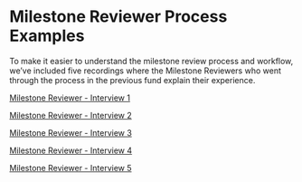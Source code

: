 # **Milestone Reviewer Process Examples**

To make it easier to understand the milestone review process and workflow, we’ve included five recordings where the Milestone Reviewers who went through the process in the previous fund explain their experience.

[Milestone Reviewer - Interview 1](https://files.gitbook.com/v0/b/gitbook-x-prod.appspot.com/o/spaces%2F1WSgbrgHqq5E9Mh8hoBn%2Fuploads%2FpofmNvCMYMq0JKXNDc0Z%2FSoM_PoA%20review%20recording%20(2023-09-22%2014_08%20GMT%2B2).mp4?alt=media&token=58be7809-ae2c-4caa-8c10-c77d8854c8ae)

[Milestone Reviewer - Interview 2](https://files.gitbook.com/v0/b/gitbook-x-prod.appspot.com/o/spaces%2F1WSgbrgHqq5E9Mh8hoBn%2Fuploads%2FHpJdWYMnInKbIE4iWvH4%2FLucio%20_%20Ewa%20-%20SoM%20recording%20(2023-09-19%2015_20%20GMT%2B2).mp4?alt=media&token=54be1435-da42-46cd-a0ec-1607fdcae9d5)

[Milestone Reviewer - Interview 3](https://files.gitbook.com/v0/b/gitbook-x-prod.appspot.com/o/spaces%2F1WSgbrgHqq5E9Mh8hoBn%2Fuploads%2FIm2bMtMvnsQkCR8UXOuq%2FSoM_PoA%20review%20recording%20(2023-09-18%2015_40%20GMT2)%20(1).mp4?alt=media&token=0ebe2ddb-f7e3-41af-82eb-49af1314eb39)

[Milestone Reviewer - Interview 4](https://files.gitbook.com/v0/b/gitbook-x-prod.appspot.com/o/spaces%2F1WSgbrgHqq5E9Mh8hoBn%2Fuploads%2FQKgHOqFv2rC7B8Gz5elD%2FSoM_PoA%20review%20recording%20(2023-09-18%2011_05%20GMT2).mp4?alt=media&token=32f3d4e1-2136-44c3-90f4-5c1be6f427b6)

[Milestone Reviewer - Interview 5](https://files.gitbook.com/v0/b/gitbook-x-prod.appspot.com/o/spaces%2F1WSgbrgHqq5E9Mh8hoBn%2Fuploads%2FRMGqzNTjK1Wox49o09CC%2FMarek%20_%20Ewa%20-%20SoM%20recording%20(2023-09-19%2012_10%20GMT2).mp4?alt=media&token=a1b131c8-1639-4a3e-8fab-bbad1ff996e9)
